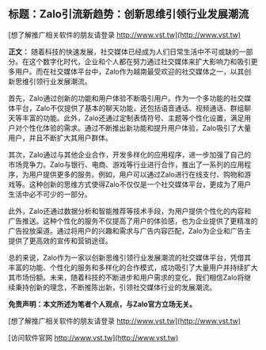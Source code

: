 ## **标题：Zalo引流新趋势：创新思维引领行业发展潮流**

[想了解推广相关软件的朋友请登录 http://www.vst.tw](http://www.vst.tw)

**正文：**
随着科技的快速发展，社交媒体已经成为人们日常生活中不可或缺的一部分。在这个数字化时代，企业和个人都在努力通过社交媒体来扩大影响力和吸引更多用户。而在社交媒体平台中，Zalo作为越南最受欢迎的社交媒体之一，以其创新思维引领行业发展潮流。

首先，Zalo通过创新的功能和用户体验不断吸引用户。作为一个多功能的社交媒体平台，Zalo不仅提供了基本的聊天功能，还包括语音通话、视频通话、群组聊天等丰富的功能。此外，Zalo还通过定制表情符号、主题等个性化设置，满足用户对个性化体验的需求。通过不断推出新功能和提升用户体验，Zalo吸引了大量用户，并且不断扩大其用户群体。

其次，Zalo通过与其他企业合作，开发多样化的应用程序，进一步加强了自己的市场竞争力。Zalo与银行、电商、游戏等行业进行合作，推出了一系列的应用程序，为用户提供更多的服务。例如，用户可以通过Zalo进行在线支付、购物和游戏等。这种创新的思维方式使得Zalo不仅仅是一个社交媒体平台，更成为了用户生活中必不可少的一部分。

此外，Zalo还通过数据分析和智能推荐等技术手段，为用户提供个性化的内容和广告推送。这种个性化的服务不仅提高了用户的体验感，也为企业提供了更精准的广告投放渠道。通过将用户的兴趣和需求与广告内容匹配，Zalo为企业和广告主提供了更高效的宣传和营销途径。

总的来说，Zalo作为一家以创新思维引领行业发展潮流的社交媒体平台，凭借其丰富的功能、个性化的服务和多样化的合作模式，成功吸引了大量用户并持续扩大其市场份额。未来，随着科技的不断进步和用户需求的变化，我们相信Zalo将继续秉持创新的理念，不断推陈出新，引领社交媒体行业的发展潮流。

**免责声明：本文所述为笔者个人观点，与Zalo官方立场无关。**

[想了解推广相关软件的朋友请登录 http://www.vst.tw](http://www.vst.tw)


[访问软件官网 http://www.vst.tw](http://www.vst.tw)
